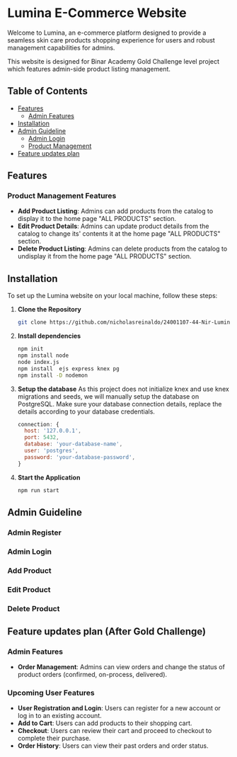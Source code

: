 # Lumina E-Commerce Website

Welcome to Lumina, an e-commerce platform designed to provide a seamless skin care products shopping experience for users and robust management capabilities for admins.

This website is designed for Binar Academy Gold Challenge level project which features admin-side product listing management.

## Table of Contents

- [Features](#features)
  - [Admin Features](#admin-features)
- [Installation](#installation)
- [Admin Guideline](#admin-guideline)
  - [Admin Login](#admin-login)
  - [Product Management](#product-management)
- [Feature updates plan](#feature-updates-plan)

## Features

### Product Management Features
- **Add Product Listing**: Admins can add products from the catalog to display it to the home page "ALL PRODUCTS" section.
- **Edit Product Details**: Admins can update product details from the catalog to change its' contents it at the home page "ALL PRODUCTS" section.
- **Delete Product Listing**: Admins can delete products from the catalog to undisplay it from the home page "ALL PRODUCTS" section.

## Installation

To set up the Lumina website on your local machine, follow these steps:

1. **Clone the Repository**

   ```bash
   git clone https://github.com/nicholasreinaldo/24001107-44-Nir-Lumina-ChallengeGold

   ```

2. **Install dependencies**
   ```bash
   npm init
   npm install node
   node index.js
   npm install  ejs express knex pg
   npm install -D nodemon
   ```
3. **Setup the database**
   As this project does not initialize knex and use knex migrations and seeds, we will manually setup the database on PostgreSQL.
   Make sure your database connection  details, replace the details according to your database credentials.
   ``` root/knexfile.js
   connection: {
     host: '127.0.0.1',
     port: 5432,
     database: 'your-database-name',
     user: 'postgres',
     password: 'your-database-password',
   }
5. **Start the Application**
   ```bash
   npm run start
   ```

## Admin Guideline

### Admin Register

### Admin Login

### Add Product

### Edit Product

### Delete Product

## Feature updates plan (After Gold Challenge)

### Admin Features

- **Order Management**: Admins can view orders and change the status of product orders (confirmed, on-process, delivered).

### Upcoming User Features

- **User Registration and Login**: Users can register for a new account or log in to an existing account.
- **Add to Cart**: Users can add products to their shopping cart.
- **Checkout**: Users can review their cart and proceed to checkout to complete their purchase.
- **Order History**: Users can view their past orders and order status.

